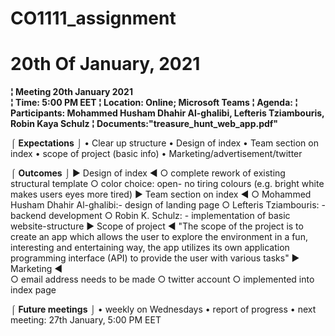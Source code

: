 # CO1111_assignment
# 20th Of January, 2021

**¦ Meeting 20th January 2021 <br>
¦ Time: 5:00 PM EET
¦ Location: Online; Microsoft Teams
¦ Agenda:
¦ Participants:  Mohammed Husham Dhahir Al-ghalibi,  Lefteris Tziambouris, Robin Kaya Schulz
¦ Documents:"treasure_hunt_web_app.pdf"**

⌠ **Expectations** ⌡
• Clear up structure 
• Design of index
• Team section on index
• scope of project (basic info)
• Marketing/advertisement/twitter

⌠ **Outcomes** ⌡
► Design of index ◄
○ complete rework of existing structural template
○ color choice: open- no tiring colours (e.g. bright white makes users eyes more tired)
► Team section on index ◄
○ Mohammed Husham Dhahir Al-ghalibi:- design of landing page
○ Lefteris Tziambouris: - backend development
○ Robin K. Schulz: - implementation of basic website-structure
► Scope of project ◄ 
"The scope of the project is to create an app which allows the user to explore the environment in a fun, interesting and entertaining way, the app utilizes its own application programming interface (API) to provide the user with various tasks"
► Marketing ◄  
○ email address needs to be made
○ twitter account
○ implemented into index page

⌠ **Future meetings** ⌡
• weekly on Wednesdays
• report of progress
• next meeting: 27th January, 5:00 PM EET


